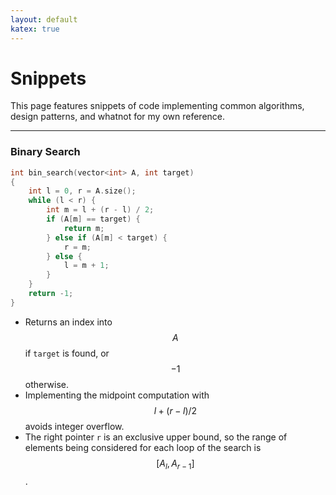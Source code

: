 ```yaml
---
layout: default
katex: true
---
```


# Snippets

This page features snippets of code implementing common algorithms, design patterns, and whatnot for my own reference.

---

### Binary Search

```cpp
int bin_search(vector<int> A, int target)
{
    int l = 0, r = A.size();
    while (l < r) {
        int m = l + (r - l) / 2;
        if (A[m] == target) {
            return m;
        } else if (A[m] < target) {
            r = m;
        } else {
            l = m + 1;
        }
    }
    return -1;
}
```

- Returns an index into $$A$$ if `target` is found, or $$-1$$ otherwise.
- Implementing the midpoint computation with $$l+(r-l)/2$$ avoids integer overflow.
- The right pointer `r` is an exclusive upper bound, so the range of elements being considered for each loop of the search is $$[A_l, A_{r-1}]$$.
